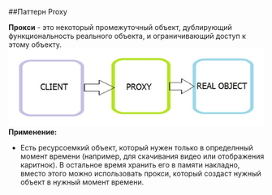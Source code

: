 ##Паттерн Proxy

**Прокси** - это некоторый промежуточный объект, дублирующий функциональность реального объекта, и ограничивающий доступ к этому объекту.
<br/>
![logo](img/img1.jpg)
<br/>
**Применение:**
* Есть ресурсоемкий объект, который нужен только в определнный момент времени (например, для скачивания видео или отображения каритнок). В остальное время хранить его в памяти накладно, вместо этого можно использовать прокси, который создаст нужный объект в нужный момент времени.


